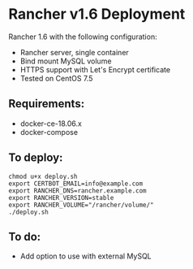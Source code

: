 # Rancher v1.6 Deployment

Rancher 1.6 with the following configuration:
- Rancher server, single container
- Bind mount MySQL volume
- HTTPS support with Let's Encrypt certificate
- Tested on CentOS 7.5

## Requirements:
* docker-ce-18.06.x
* docker-compose

## To deploy:
```
chmod u+x deploy.sh
export CERTBOT_EMAIL=info@example.com
export RANCHER_DNS=rancher.example.com
export RANCHER_VERSION=stable
export RANCHER_VOLUME="/rancher/volume/"
./deploy.sh
```

## To do:
* Add option to use with external MySQL

